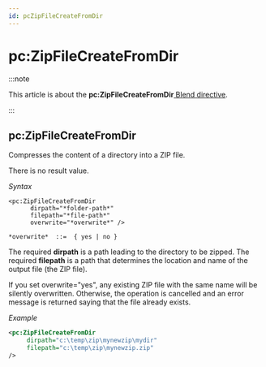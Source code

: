 ```yaml
---
id: pcZipFileCreateFromDir
---
```


# pc:ZipFileCreateFromDir




:::note

This article is about the **pc:ZipFileCreateFromDir**[ Blend directive](/docs/Repositories/Blend_directives).

:::

## **pc:ZipFileCreateFromDir**

Compresses the content of a directory into a ZIP file.

There is no result value.

*Syntax*

```
<pc:ZipFileCreateFromDir
      dirpath="*folder-path*"
      filepath="*file-path*"
      overwrite="*overwrite*" />

*overwrite*  ::=  { yes | no }
```

The required **dirpath** is a path leading to the directory to be zipped. The required **filepath** is a path that determines the location and name of the output file (the ZIP file).

If you set overwrite="yes", any existing ZIP file with the same name will be silently overwritten. Otherwise, the operation is cancelled and an error message is returned saying that the file already exists.

*Example*

```xml
<pc:ZipFileCreateFromDir
     dirpath="c:\temp\zip\mynewzip\mydir"
     filepath="c:\temp\zip\mynewzip.zip"
/>
```

 